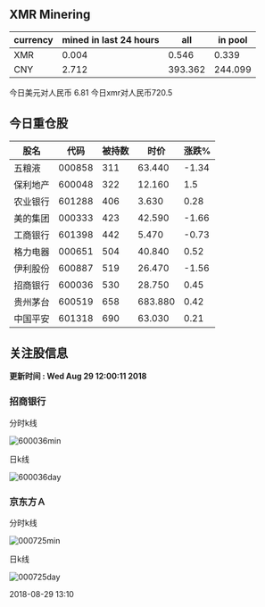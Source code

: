 ## XMR Minering

|currency|mined in last 24 hours|all|in pool|
|---|---|---|---|
|XMR|0.004|0.546|0.339|
|CNY|2.712|393.362|244.099|

今日美元对人民币 6.81	今日xmr对人民币720.5


## 今日重仓股 

|股名|代码|被持数|时价|涨跌%|
|---|---|---|---|---|
|五粮液|000858|311|63.440|-1.34|
|保利地产|600048|322|12.160|1.5|
|农业银行|601288|406|3.630|0.28|
|美的集团|000333|423|42.590|-1.66|
|工商银行|601398|442|5.470|-0.73|
|格力电器|000651|504|40.840|0.52|
|伊利股份|600887|519|26.470|-1.56|
|招商银行|600036|530|28.750|0.45|
|贵州茅台|600519|658|683.880|0.42|
|中国平安|601318|690|63.030|0.21|

## 关注股信息
**更新时间 : Wed Aug 29 12:00:11 2018**
### 招商银行 
分时k线

![600036min](http://image.sinajs.cn/newchart/min/n/sh600036.gif)

日k线

![600036day](http://image.sinajs.cn/newchart/daily/n/sh600036.gif)

### 京东方Ａ 
分时k线

![000725min](http://image.sinajs.cn/newchart/min/n/sz000725.gif)

日k线

![000725day](http://image.sinajs.cn/newchart/daily/n/sz000725.gif)

2018-08-29 13:10